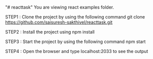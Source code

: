 "# reacttask"
You are viewing react examples folder.

STEP1 : Clone the project by using the following command
git clone https://github.com/saisuresh-sakthivel/reacttask.git

STEP2 : Install the project using 
npm install

STEP3 : Start the project by using the following command
npm start

STEP4 : Open the browser and type localhost:2033 to see the output
